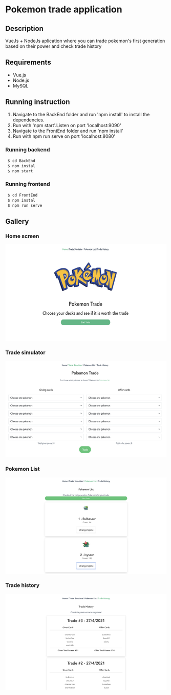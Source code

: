 # Pokemon trade application

## Description

VueJs + NodeJs aplication where you can trade pokemon's  first generation based on their power and check trade history

## Requirements

- Vue.js
- Node.js
- MySQL

## Running instruction

1. Navigate to the BackEnd folder and run 'npm install' to install the dependencies.
2. Run with 'npm start'.Listen on port 'localhost:9090'
3. Navigate to the FrontEnd folder and run 'npm install'
4. Run with npm run serve on port 'localhost:8080'

### Running backend
```
 $ cd BackEnd
 $ npm instal
 $ npm start
```

### Running frontend
```
 $ cd FrontEnd
 $ npm instal
 $ npm run serve
```


## Gallery

### Home screen

<img src="https://github.com/beatrizvilalta/PokeTrade/blob/main/Images/homeScreen.png" 
width="600" 
height="300"/>

### Trade simulator

<img src="https://github.com/beatrizvilalta/PokeTrade/blob/main/Images/TradeScreen.png" 
width="600" 
height="300"/>

### Pokemon List

<img src="https://github.com/beatrizvilalta/PokeTrade/blob/main/Images/PokemonListScreen.png" 
width="600" 
height="300"/>

### Trade history

<img src="https://github.com/beatrizvilalta/PokeTrade/blob/main/Images/TradeHistoryScreen.png" 
width="600" 
height="300"/>
